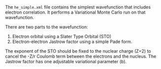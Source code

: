 The `he_simple.xml` file contains the simplest wavefunction that includes electron correlation.  It performs a Variational Monte Carlo run on that wavefunction.

There are two parts to the wavefunction:

1. Electron orbital using a Slater Type Orbital (STO)
2. Electron-electron Jastrow factor using a simple Pade form.

The exponent of the STO should be fixed to the nuclear charge (Z=2) to cancel the -Z/r Coulomb term between the electrons and the nucleus.
The Jastrow factor has one adjustable variational parameter (b).
